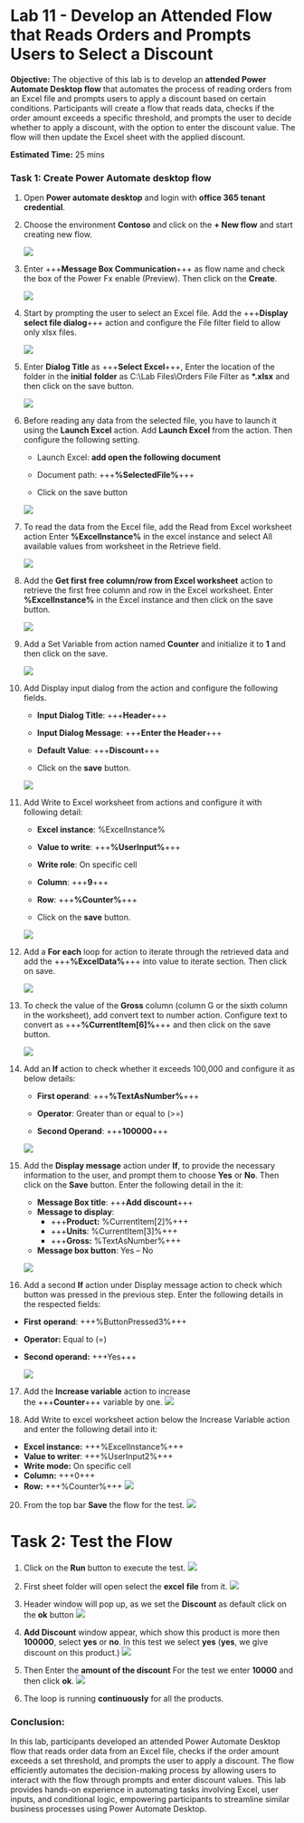 # Lab 11 - Develop an Attended Flow that Reads Orders and Prompts Users to Select a Discount

**Objective:** The objective of this lab is to develop an **attended
Power Automate Desktop flow** that automates the process of reading
orders from an Excel file and prompts users to apply a discount based on
certain conditions. Participants will create a flow that reads data,
checks if the order amount exceeds a specific threshold, and prompts the
user to decide whether to apply a discount, with the option to enter the
discount value. The flow will then update the Excel sheet with the
applied discount.

**Estimated Time:** 25 mins

### Task 1: Create Power Automate desktop flow


1.  Open **Power automate desktop** and login with **office 365 tenant
    credential**.

2.  Choose the environment **Contoso** and click on the **+ New flow**
    and start creating new flow.

    ![](./media/image1.png)

3.  Enter +++**Message Box Communication**+++ as flow name and check the box
    of the Power Fx enable (Preview). Then click on the **Create**.

    ![](./media/image2.png)


4.  Start by prompting the user to select an Excel file. Add the
    +++**Display select file dialog**+++ action and configure the File filter
    field to allow only xlsx files.

    ![](./media/image3.png)


5.  Enter **Dialog Title** as +++**Select Excel**+++, Enter the location of the
    folder in the **initial** **folder** as C:\Lab Files\Orders File Filter as **\*.xlsx** and
    then click on the save button.

    ![](./media/image4.png)

6.  Before reading any data from the selected file, you have to launch
    it using the **Launch Excel** action. Add **Launch Excel** from the
    action. Then configure the following setting.

    - Launch Excel: **add open the following document**

    - Document path: +++**%SelectedFile%**+++

    - Click on the save button

    ![](./media/image5.png)


7.  To read the data from the Excel file, add the Read from Excel
    worksheet action Enter **%ExcelInstance%** in the excel instance and
    select All available values from worksheet in the Retrieve field.

    ![](./media/image6.png)


8.  Add the **Get first free column/row from Excel worksheet** action to
    retrieve the first free column and row in the Excel worksheet. Enter
    **%ExcelInstance%** in the Excel instance and then click on the save
    button.

    ![](./media/image7.png)

9. Add a Set Variable from action named **Counter** and initialize it
    to **1** and then click on the save.

    ![](./media/image8.png)


10. Add Display input dialog from the action and configure the following
    fields.

    - **Input Dialog Title**: +++**Header**+++

    - **Input Dialog Message**: +++**Enter the Header**+++

    - **Default Value**: +++**Discount**+++

    - Click on the **save** button.

    ![](./media/image9.png)


11. Add Write to Excel worksheet from actions and configure it with
    following detail:

    - **Excel instance**: %ExcelInstance%

    - **Value to write**: +++**%UserInput%**+++

    - **Write role**: On specific cell

    - **Column**: +++**9**+++

    - **Row**: +++**%Counter%**+++

    - Click on the **save** button.

    ![](./media/image10.png)


12. Add a **For each** loop for action to iterate through the retrieved
    data and add the +++**%ExcelData%**+++ into value to iterate section. Then
    click on save.

    ![](./media/image11.png)


13. To check the value of the **Gross** column (column G or the sixth
    column in the worksheet), add convert text to number action.
    Configure text to convert as +++**%CurrentItem[6]%**+++ and then click on
    the save button.

    ![](./media/image12.png)


14. Add an **If** action to check whether it exceeds 100,000 and
    configure it as below details:

    - **First operand**: +++**%TextAsNumber%**+++

    - **Operator**: Greater than or equal to (\>=)

    - **Second Operand**: +++**100000**+++

    ![](./media/image13.png)


15. Add the **Display message** action under **If**, to provide the
    necessary information to the user, and prompt them to
    choose **Yes** or **No**. Then click on the **Save** button. Enter the following detail in the it:

    - **Message Box title**: +++**Add discount**+++
    - **Message to display**: 
        - +++**Product:** %CurrentItem[2]%+++
        - +++**Units**: %CurrentItem[3]%+++
        - +++**Gross:** %TextAsNumber%+++
    - **Message box button**: Yes – No

    ![](./media/image14.png)


16.  Add a second **If** action under Display message action to check
    which button was pressed in the previous step. Enter the following
    details in the respected fields:

- **First** **operand**: +++%ButtonPressed3%+++
- **Operator:** Equal to (=)
- **Second operand:** +++Yes+++

    ![](./media/image15.png)

17.  Add the **Increase variable** action to increase
    the +++**Counter**+++ variable by one.
    ![](./media/image16.png)


19.  Add Write to excel worksheet action below the Increase Variable
    action and enter the following detail into it:

- **Excel instance:** +++%ExcelInstance%+++
- **Value to writer**: +++%UserInput2%+++
- **Write mode:** On specific cell
- **Column:** +++0+++
- **Row:** +++%Counter%+++
    ![](./media/image17.png)


20.  From the top bar **Save** the flow for the test.
    ![](./media/image18.png)


# Task 2: Test the Flow

1.  Click on the **Run** button to execute the test.
    ![](./media/image19.png)


2.  First sheet folder will open select the **excel** **file** from it.
    ![](./media/image20.png)


3.  Header window will pop up, as we set the **Discount** as default
    click on the **ok** button
    ![](./media/image21.png)


4.  **Add Discount** window appear, which show this product is more then
    **100000**, select **yes** or **no**. In this test we select **yes**
    (**yes**, we give discount on this product.)
    ![](./media/image22.png)


5.  Then Enter the **amount of the discount** For the test we enter
    **10000** and then click **ok**.
    ![](./media/image23.png)


6.  The loop is running **continuously** for all the products.

### Conclusion: 

In this lab, participants developed an attended Power
Automate Desktop flow that reads order data from an Excel file, checks
if the order amount exceeds a set threshold, and prompts the user to
apply a discount. The flow efficiently automates the decision-making
process by allowing users to interact with the flow through prompts and
enter discount values. This lab provides hands-on experience in
automating tasks involving Excel, user inputs, and conditional logic,
empowering participants to streamline similar business processes using
Power Automate Desktop.
